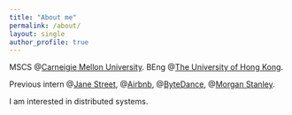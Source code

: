 ```yaml
---
title: "About me"
permalink: /about/
layout: single
author_profile: true
---
```




MSCS @[Carneigie Mellon University](https://www.cmu.edu/). BEng @[The University of Hong Kong](https://www.hku.hk/).

Previous intern @[Jane Street](https://www.janestreet.com/), @[Airbnb](https://www.airbnb.com/), @[ByteDance](https://www.bytedance.com/), @[Morgan Stanley](https://www.morganstanley.com/).

I am interested in distributed systems.

